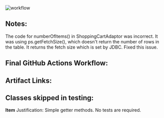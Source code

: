 ![workflow](https://github.com/samuel-ouzounian/SE333_Assignment_6/actions/workflows/SE333_CI.yml/badge.svg)

## Notes:
The code for numberOfItems() in ShoppingCartAdaptor was incorrect. It was using ps.getFetchSize(), which doesn't return the number of rows in the table. It returns the fetch size which is set by JDBC. Fixed this issue. 
## Final GitHub Actions Workflow:

## Artifact Links:

## Classes skipped in testing:

**Item**
Justification: Simple getter methods. No tests are required.